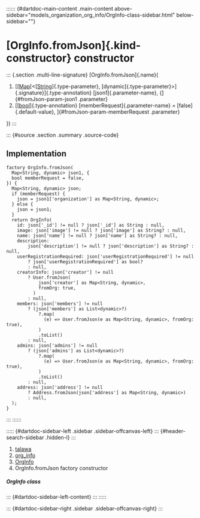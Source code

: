 :::::: {#dartdoc-main-content .main-content above-sidebar="models_organization_org_info/OrgInfo-class-sidebar.html" below-sidebar=""}
<div>

# [OrgInfo.fromJson]{.kind-constructor} constructor

</div>

::: {.section .multi-line-signature}
[OrgInfo.fromJson]{.name}(

1.  [[[Map](https://api.flutter.dev/flutter/dart-core/Map-class.html)[\<[[String](https://api.flutter.dev/flutter/dart-core/String-class.html)]{.type-parameter},
    [dynamic]{.type-parameter}\>]{.signature}]{.type-annotation}
    [json1]{.parameter-name}, {]{#fromJson-param-json1 .parameter}
2.  [[[bool](https://api.flutter.dev/flutter/dart-core/bool-class.html)]{.type-annotation}
    [memberRequest]{.parameter-name} = [false]{.default-value},
    ]{#fromJson-param-memberRequest .parameter}

})
:::

::: {#source .section .summary .source-code}
## Implementation

``` language-dart
factory OrgInfo.fromJson(
  Map<String, dynamic> json1, {
  bool memberRequest = false,
}) {
  Map<String, dynamic> json;
  if (memberRequest) {
    json = json1['organization'] as Map<String, dynamic>;
  } else {
    json = json1;
  }
  return OrgInfo(
    id: json['_id'] != null ? json['_id'] as String : null,
    image: json['image'] != null ? json['image'] as String? : null,
    name: json['name'] != null ? json['name'] as String? : null,
    description:
        json['description'] != null ? json['description'] as String? : null,
    userRegistrationRequired: json['userRegistrationRequired'] != null
        ? json['userRegistrationRequired'] as bool?
        : null,
    creatorInfo: json['creator'] != null
        ? User.fromJson(
            json['creator'] as Map<String, dynamic>,
            fromOrg: true,
          )
        : null,
    members: json['members'] != null
        ? (json['members'] as List<dynamic>?)
            ?.map(
              (e) => User.fromJson(e as Map<String, dynamic>, fromOrg: true),
            )
            .toList()
        : null,
    admins: json['admins'] != null
        ? (json['admins'] as List<dynamic>?)
            ?.map(
              (e) => User.fromJson(e as Map<String, dynamic>, fromOrg: true),
            )
            .toList()
        : null,
    address: json['address'] != null
        ? Address.fromJson(json['address'] as Map<String, dynamic>)
        : null,
  );
}
```
:::
::::::

::::: {#dartdoc-sidebar-left .sidebar .sidebar-offcanvas-left}
::: {#header-search-sidebar .hidden-l}
:::

1.  [talawa](../../index.html)
2.  [org_info](../../models_organization_org_info/)
3.  [OrgInfo](../../models_organization_org_info/OrgInfo-class.html)
4.  OrgInfo.fromJson factory constructor

##### OrgInfo class

::: {#dartdoc-sidebar-left-content}
:::
:::::

::: {#dartdoc-sidebar-right .sidebar .sidebar-offcanvas-right}
:::
